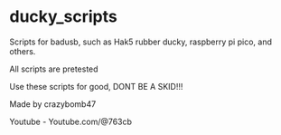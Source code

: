 # ducky_scripts
Scripts for badusb, such as Hak5 rubber ducky, raspberry pi pico, and others.

All scripts are pretested

Use these scripts for good, DONT BE A SKID!!!

Made by crazybomb47

Youtube - Youtube.com/@763cb
